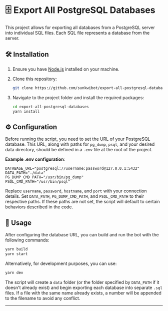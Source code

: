 # 🗄️ Export All PostgreSQL Databases

This project allows for exporting all databases from a PostgreSQL server into individual SQL files. Each SQL file represents a database from the server.

## 🛠️ Installation

1. Ensure you have [Node.js](https://nodejs.org/) installed on your machine.
2. Clone this repository:

   ```bash
   git clone https://github.com/sunkwibot/export-all-postgresql-databases.git
   ```

3. Navigate to the project folder and install the required packages:

   ```bash
   cd export-all-postgresql-databases
   yarn install
   ```

## ⚙️ Configuration

Before running the script, you need to set the URL of your PostgreSQL database. This URL, along with paths for `pg_dump`, `psql`, and your desired data directory, should be defined in a `.env` file at the root of the project.

**Example .env configuration**:
```
DATABASE_URL="postgresql://username:password@127.0.0.1:5432"
DATA_PATH="./data"
PG_DUMP_CMD_PATH="/usr/bin/pg_dump"
PSQL_CMD_PATH="/usr/bin/psql"
```

Replace `username`, `password`, `hostname`, and `port` with your connection details. Set `DATA_PATH`, `PG_DUMP_CMD_PATH`, and `PSQL_CMD_PATH` to their respective paths. If these paths are not set, the script will default to certain behaviors described in the code.

## 🚀 Usage

After configuring the database URL, you can build and run the bot with the following commands:

```bash
yarn build
yarn start
```

Alternatively, for development purposes, you can use:

```bash
yarn dev
```

The script will create a `data` folder (or the folder specified by `DATA_PATH` if it doesn't already exist) and begin exporting each database into separate `.sql` files. If a file with the same name already exists, a number will be appended to the filename to avoid any conflict.

---
